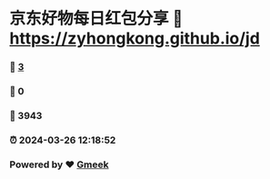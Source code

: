 # 京东好物每日红包分享 :link: https://zyhongkong.github.io/jd 
### :page_facing_up: [3](https://zyhongkong.github.io/jd/tag.html) 
### :speech_balloon: 0 
### :hibiscus: 3943 
### :alarm_clock: 2024-03-26 12:18:52 
### Powered by :heart: [Gmeek](https://github.com/Meekdai/Gmeek)
